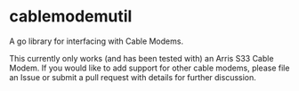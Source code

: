 # cablemodemutil

A go library for interfacing with Cable Modems.

This currently only works (and has been tested with) an Arris S33 Cable
Modem. If you would like to add support for other cable modems, please
file an Issue or submit a pull request with details for further discussion.
